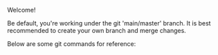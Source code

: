 Welcome!

Be default, you're working under the git 'main/master' branch. It is best recommended to create your own branch and merge changes.

Below are some git commands for reference:

